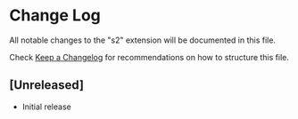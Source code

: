 # Change Log
All notable changes to the "s2" extension will be documented in this file.

Check [Keep a Changelog](http://keepachangelog.com/) for recommendations on how to structure this file.

## [Unreleased]
- Initial release